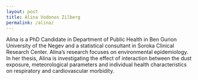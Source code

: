 ```yaml
---
layout: post
title: Alina Vodonos Zilberg
permalink: /alina/
---
```


Alina is a PhD Candidate in Department of Public Health in Ben Gurion University of
the Negev and a statistical consultant in Soroka Clinical Research Center. Alina’s
research focuses on environmental epidemiology. In her thesis, Alina is investigating
the effect of interaction between the dust exposure, meteorological parameters and
individual health characteristics on respiratory and cardiovascular morbidity.
